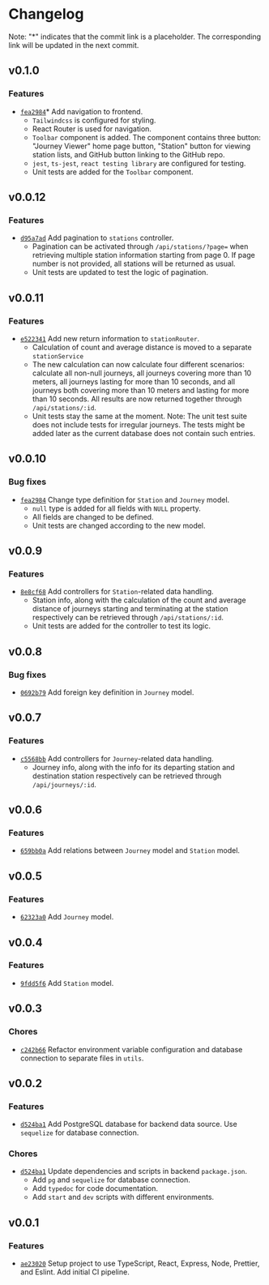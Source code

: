 # Changelog
Note: "*" indicates that the commit link is a placeholder. The corresponding link will be updated in the next commit.


## v0.1.0

### Features
- [`fea2984`](https://github.com/wangc9/bike-journey-viewer/commit/fea29847bb2ef9d21d40541d74ba03b7a33b9480)* Add navigation to frontend.
	- `Tailwindcss` is configured for styling.
	- React Router is used for navigation.
	- `Toolbar` component is added. The component contains three button: "Journey Viewer" home page button, "Station" button for viewing station lists, and GitHub button linking to the GitHub repo.
	- `jest`, `ts-jest`, `react testing library` are configured for testing.
	- Unit tests are added for the `Toolbar` component.


## v0.0.12

### Features
- [`d95a7ad`](https://github.com/wangc9/bike-journey-viewer/commit/d95a7adeeeee6855688de566b37b9f351295664b) Add pagination to `stations` controller.
	- Pagination can be activated through `/api/stations/?page=` when retrieving multiple station information starting from page 0. If page number is not provided, all stations will be returned as usual.
	- Unit tests are updated to test the logic of pagination.


## v0.0.11

### Features
- [`e522341`](https://github.com/wangc9/bike-journey-viewer/commit/e522341179aecc22c7b0fd654defa3424bc9b822) Add new return information to `stationRouter`.
	- Calculation of count and average distance is moved to a separate `stationService`
	- The new calculation can now calculate four different scenarios: calculate all non-null journeys, all journeys covering more than 10 meters, all journeys lasting for more than 10 seconds, and all journeys both covering more than 10 meters and lasting for more than 10 seconds. All results are now returned together through `/api/stations/:id`.
	- Unit tests stay the same at the moment. Note: The unit test suite does not include tests for irregular journeys. The tests might be added later as the current database does not contain such entries.


## v0.0.10

### Bug fixes
- [`fea2984`](https://github.com/wangc9/bike-journey-viewer/commit/fea29847bb2ef9d21d40541d74ba03b7a33b9480) Change type definition for `Station` and `Journey` model.
	- `null` type is added for all fields with `NULL` property.
	- All fields are changed to be defined.
	- Unit tests are changed according to the new model.


## v0.0.9

### Features
- [`8e8cf68`](https://github.com/wangc9/bike-journey-viewer/commit/8e8cf6ba461f4e838c5a0ccd2a2593b64d1ce613) Add controllers for `Station`-related data handling.
	- Station info, along with the calculation of the count and average distance of journeys starting and terminating at the station respectively can be retrieved through `/api/stations/:id`.
	- Unit tests are added for the controller to test its logic.


## v0.0.8

### Bug fixes
- [`0692b79`](https://github.com/wangc9/bike-journey-viewer/commit/0692b79b5eb17b60c4faada9c35f487d7befeee7) Add foreign key definition in `Journey` model.


## v0.0.7

### Features
- [`c5568bb`](https://github.com/wangc9/bike-journey-viewer/commit/c5568bb72a7e34a96cc086c042c7fc4c0f9a7dd9) Add controllers for `Journey`-related data handling.
	-  Journey info, along with the info for its departing station and destination station respectively can be retrieved through `/api/journeys/:id`.


## v0.0.6

### Features
- [`659bb0a`](https://github.com/wangc9/bike-journey-viewer/commit/659bb0a89f9e9664764802dd391dc0c98c3919f5) Add relations between `Journey` model and `Station` model.


## v0.0.5

### Features
- [`62323a0`](https://github.com/wangc9/bike-journey-viewer/commit/62323a047d99651aebcdb50a5e35e501f46ab64b) Add `Journey` model.


## v0.0.4

### Features
- [`9fdd5f6`](https://github.com/wangc9/bike-journey-viewer/commit/9fdd5f6aac53e04adb5c2a0803cd4e305b269d96) Add `Station` model.


## v0.0.3

### Chores
- [`c242b66`](https://github.com/wangc9/bike-journey-viewer/commit/c242b6606d27eb8d5dbc482e34b1677e72ceed01) Refactor environment variable configuration and database connection to separate files in `utils`.


## v0.0.2

### Features
- [`d524ba1`](https://github.com/wangc9/bike-journey-viewer/commit/d524ba1a79a60d6c7979277758f081efecb913ca) Add PostgreSQL database for backend data source. Use `sequelize` for database connection.

### Chores

- [`d524ba1`](https://github.com/wangc9/bike-journey-viewer/commit/d524ba1a79a60d6c7979277758f081efecb913ca) Update dependencies and scripts in backend `package.json`.
	- Add `pg` and `sequelize` for database connection.
	- Add `typedoc` for code documentation.
	- Add `start` and `dev` scripts with different environments.


## v0.0.1

### Features
- [`ae23020`](https://github.com/wangc9/bike-journey-viewer/commit/ae23020848e319661df4b10834bb82260ae9940c) Setup project to use TypeScript, React, Express, Node, Prettier, and Eslint. Add initial CI pipeline.
